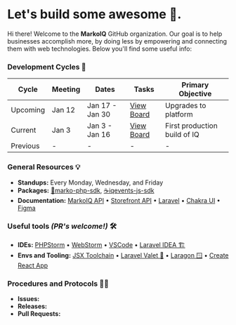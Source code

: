 # Let's build some awesome 💩.

Hi there! Welcome to the **MarkoIQ** GitHub organization. Our goal is to help businesses accomplish more, by doing less by empowering and connecting them with web technologies. Below you'll find some useful info:

### Development Cycles 🥋

| Cycle | Meeting | Dates | Tasks | Primary Objective |
| --- | --- | --- | --- | --- |
| Upcoming | Jan 12 | Jan 17 - Jan 30 | [View Board](https://github.com/orgs/markoplace/projects/4/views/20) | Upgrades to platform |
| Current | Jan 3 | Jan 3 - Jan 16 | [View Board](https://github.com/orgs/markoplace/projects/4/views/19) | First production build of IQ |
| Previous | - | - | - | - |

### General Resources 💡

- **Standups:** Every Monday, Wednesday, and Friday
- **Packages:** [🐘marko-php-sdk](https://github.com/markoplace/marko-php-sdk), [☕️iqevents-js-sdk](https://github.com/markoplace/iqevents-js-sdk)
- **Documentation:** [MarkoIQ API](https://docs.neith.io/) • [Storefront API](https://documenter.getpostman.com/view/11028303/UVXbuKmx) • [Laravel](https://laravel.com/docs/8.x) • [Chakra UI](https://chakra-ui.com/docs/getting-started) • [Figma](https://www.figma.com/files/team/1059917962084359153/MarkoIQ)

### Useful tools _(PR's welcome!)_ 🛠

- **IDEs:** [PHPStorm](https://www.jetbrains.com/phpstorm/) • [WebStorm](https://www.jetbrains.com/webstorm/) • [VSCode](https://code.visualstudio.com/) • [Laravel IDEA 🏗](https://laravel-idea.com/)
- **Envs and Tooling:**  [JSX Toolchain](https://laravel-mix.com/) • [Laravel Valet 🍎](https://github.com/laravel/valet) • [Laragon 🪟](https://laragon.org/) • [Create React App](https://github.com/facebook/create-react-app)


### Procedures and Protocols 👨‍🏫
- **Issues:**
- **Releases:**
- **Pull Requests:**
